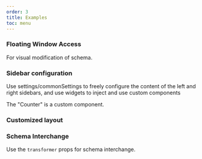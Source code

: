 ```yaml
---
order: 3
title: Examples
toc: menu
---
```


### Floating Window Access

For visual modification of schema.

<code src='./demo/modal.jsx'></code>

### Sidebar configuration

Use settings/commonSettings to freely configure the content of the left and right sidebars, and use widgets to inject and use custom components

The "Counter" is a custom component.

<code src='./demo/settings.jsx'></code>

### Customized layout

<code src='./demo/layout.jsx'></code>

### Schema Interchange

Use the `transformer` props for schema interchange.

<code src='./demo/transformer.jsx'></code>
